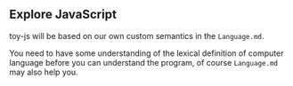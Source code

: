 ## Explore JavaScript

toy-js will be based on our own custom semantics in the `Language.md`.

You need to have some understanding of the lexical definition of computer language before you can understand the program, of course `Language.md` may also help you.
